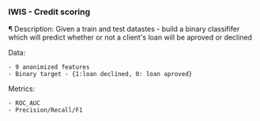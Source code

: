### IWIS - Credit scoring
¶
Description:
Given a train and test datastes - build a binary classififer which will predict whether or not a client's loan will be aproved or declined

Data:

	- 9 anonimized features
	- Binary target - {1:loan declined, 0: loan aproved}
Metrics:

	- ROC_AUC
	- Precision/Recall/F1 
